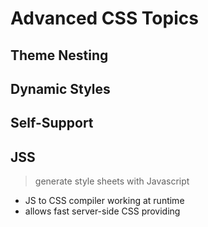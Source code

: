 # Advanced CSS Topics

## Theme Nesting

## Dynamic Styles

## Self-Support

## JSS

> generate style sheets with Javascript

- JS to CSS compiler working at runtime
- allows fast server-side CSS providing
